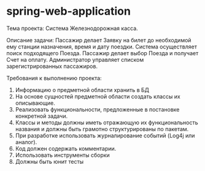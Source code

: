 # spring-web-application

Тема проекта: Система Железнодорожная касса.

Описание задачи: Пассажир делает Заявку на билет до необходимой ему станции назначения, время и дату поездки. Система осуществляет поиск подходящего Поезда. Пассажир делает выбор Поезда и получает Счет на оплату. Администратор управляет списком зарегистрированных пассажиров.

Требования к выполнению проекта:
1.	Информацию о предметной области хранить в БД
2.	На основе сущностей предметной области создать классы их описывающие.
3.	Реализовать функциональности, предложенные в постановке конкретной задачи.
4.	Классы и методы должны иметь отражающую их функциональность названия и должны быть грамотно структурированы по пакетам. 
5.	При разработке использовать журналирование событий (Log4j или аналог).
6.	Код должен содержать комментарии.
7.	Использовать инструменты сборки
8.	Должны быть юнит тесты

